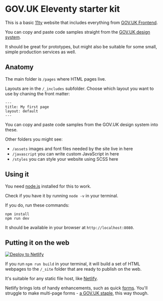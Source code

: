 # GOV.UK Eleventy starter kit

This is a basic [11ty](https://www.11ty.dev/) website that includes everything from [GOV.UK Frontend](https://frontend.design-system.service.gov.uk/#gov-uk-frontend).

You can copy and paste code samples straight from the [GOV.UK design system](https://design-system.service.gov.uk/).

It should be great for prototypes, but might also be suitable for some small, simple production services as well.

## Anatomy

The main folder is `/pages` where HTML pages live.

Layouts are in the `/_includes` subfolder. Choose which layout you want to use by chaning the front matter:

```
---
title: My first page
layout: default
---
```

You can copy and paste code samples from the GOV.UK design system into these.

Other folders you might see:

- `/assets` images and font files needed by the site live in here
- `/javascript` you can write custom JavaScript in here
- `/styles` you can style your website using SCSS here

## Using it

You need [node.js](https://nodejs.org/en/download/) installed for this to work.

Check if you have it by running `node -v` in your terminal.

If you do, run these commands:

```
npm install
npm run dev
```

It should be available in your browser at `http://localhost:8080`.


## Putting it on the web

[![Deploy to Netlify](https://www.netlify.com/img/deploy/button.svg)](https://app.netlify.com/start/deploy?repository=github.com/wearefuturegov/gov-uk-eleventy-kit)

If you run `npm run build` in your terminal, it will build a set of HTML webpages to the `/_site` folder that are ready to publish on the web.

It's suitable for any static file host, like [Netlify](https://www.netlify.com/).

Netlify brings lots of handy enhancements, such as quick [forms](https://docs.netlify.com/forms/setup/). You'll struggle to make multi-page forms - [a GOV.UK staple](https://designnotes.blog.gov.uk/2015/07/03/one-thing-per-page/), this way though.
